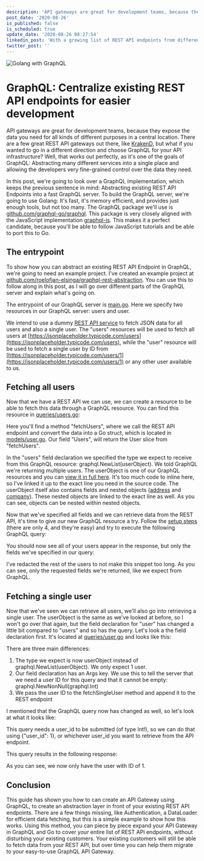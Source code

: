 ```yaml
---
description: 'API gateways are great for development teams, because they expose the data you need for all kinds of different purposes in a central location. So why not create an API gateway with GraphQL and use it to bring all your REST endpoints in 1 place?'
post_date: '2020-08-26'
is_published: false
is_scheduled: true
update_date: '2020-08-26 08:27:54'
linkedin_post: 'With a growing list of REST API endpoints from different services, the need of having an API gateway starts to grow as well. This makes it easier for a development team to build products. This is why I''ve looked at a few different API gateways for REST resources, but ended up using GraphQL for this. I already had experience with building a GraphQL server in PHP with Laravel, but the performance wasn''t quite there and made caching very difficult. Because of this, I opted to use Golang to build my GraphQL server. It''s much faster and caching fields is easier to do. I''ve experimented centralizing REST API endpoints using GraphQL and it''s actually not as difficult as I expected. Read more about this process with code examples.'
twitter_post: ''
---
```

![Golang with GraphQL](/images/articles/golang-with-graphql.png)
# GraphQL: Centralize existing REST API endpoints for easier development
API gateways are great for development teams, because they expose the data you need for all kinds of different purposes in a central location. There are a few great REST API gateways out there, like [KrakenD](https://www.krakend.io/), but what if you wanted to go in a different direction and choose GraphQL for your API infrastructure? Well, that works out perfectly, as it's one of the goals of GraphQL: Abstracting many different services into a single place and allowing the developers very fine-grained control over the data they need.

In this post, we're going to look over a GraphQL implementation, which keeps the previous sentence in mind: Abstracting existing REST API Endpoints into a fast GraphQL server. To build the GraphQL server, we're going to use Golang: It's fast, it's memory efficient, and provides just enough tools, but not too many. The GraphQL package we'll use is [github.com/graphql-go/graphql](https://github.com/graphql-go/graphql). This package is very closely aligned with the JavaScript implementation [graphql-js](https://github.com/graphql/graphql-js). This makes it a perfect candidate, because you'll be able to follow JavaScript tutorials and be able to port this to Go.

## The entrypoint
To show how you can abstract an existing REST API Endpoint in GraphQL, we're going to need an example project. I've created an example project at [github.com/roelofjan-elsinga/graphql-rest-abstraction](https://github.com/roelofjan-elsinga/graphql-rest-abstraction). You can use this to follow along in this post, as I will go over different parts of the GraphQL server and explain what's going on.

The entrypoint of our GraphQL server is [main.go](https://github.com/roelofjan-elsinga/graphql-rest-abstraction/blob/master/main.go). Here we specify two resources in our GraphQL server: users and user. 

<script src="https://gist.github.com/roelofjan-elsinga/36cd9a32bfe45cec0b26cb8d485f3a65.js"></script>

We intend to use a dummy [REST API service](https://jsonplaceholder.typicode.com/) to fetch JSON data for all users and also a single user. The "users" resources will be used to fetch all users at [https://jsonplaceholder.typicode.com/users](https://jsonplaceholder.typicode.com/users), while the "user" resource will be used to fetch a single user by ID from [https://jsonplaceholder.typicode.com/users/1](https://jsonplaceholder.typicode.com/users/1) or any other user available to us.

## Fetching all users
Now that we have a REST API we can use, we can create a resource to be able to fetch this data through a GraphQL resource. You can find this resource in [queries/users.go](https://github.com/roelofjan-elsinga/graphql-rest-abstraction/blob/master/queries/users.go): 

<script src="https://gist.github.com/roelofjan-elsinga/6c9003ccbc75a9c5c7b37a243b9a5de3.js"></script>

Here you'll find a method "fetchUsers", where we call the REST API endpoint and convert the data into a Go struct, which is located in [models/user.go](https://github.com/roelofjan-elsinga/graphql-rest-abstraction/blob/master/models/user.go). Our field "Users", will return the User slice from "fetchUsers". 

In the "users" field declaration we specified the type we expect to receive from this GraphQL resource: graphql.NewList(userObject). We told GraphQL we're returning multiple users. The userObject is one of our GraphQL resources and you can [view it in full here](https://github.com/roelofjan-elsinga/graphql-rest-abstraction/blob/master/queries/users.go#L134). It's too much code to inline here, so I've linked it up to the exact line you need in the source code. The userObject itself also contains fields and nested objects ([address](https://github.com/roelofjan-elsinga/graphql-rest-abstraction/blob/master/queries/users.go#L77) and [company](https://github.com/roelofjan-elsinga/graphql-rest-abstraction/blob/master/queries/users.go#L13)). These nested objects are linked to the exact line as well. As you can see, objects can be nested within nested objects.

Now that we've specified all fields and we can retrieve data from the REST API, it's time to give our new GraphQL resource a try. Follow the [setup steps](https://github.com/roelofjan-elsinga/graphql-rest-abstraction#how-to-launch-the-server-for-development) (there are only 4, and they're easy) and try to execute the following GraphQL query:

<script src="https://gist.github.com/roelofjan-elsinga/1d59d60fc250fc07cd462556dacf6d18.js"></script>

You should now see all of your users appear in the response, but only the fields we've specified in our query:

<script src="https://gist.github.com/roelofjan-elsinga/0917f2c7880a5757e9cfb900c2d01378.js"></script>

I've redacted the rest of the users to not make this snippet too long. As you can see, only the requested fields we're returned, like we expect from GraphQL.

## Fetching a single user
Now that we've seen we can retrieve all users, we'll also go into retrieving a single user. The userObject is the same as we've looked at before, so I won't go over that again, but the field declaration for "user" has changed a little bit compared to "users" and so has the query. Let's look a the field declaration first. It's located at [queries/user.go](https://github.com/roelofjan-elsinga/graphql-rest-abstraction/blob/master/queries/user.go) and looks like this:

<script src="https://gist.github.com/roelofjan-elsinga/085f23bc3e9255c06f6d7aa106087f31.js"></script>

There are three main differences:

1. The type we expect is now userObject instead of graphql.NewList(userObject). We only expect 1 user.
2. Our field declaration has an Args key. We use this to tell the server that we need a user ID for this query and that it cannot be empty: graphql.NewNonNull(graphql.Int)
3. We pass the user ID to the fetchSingleUser method and append it to the REST endpoint

I mentioned that the GraphQL query now has changed as well, so let's look at what it looks like:

<script src="https://gist.github.com/roelofjan-elsinga/6de71af5f280ba0c9df539a665d77f13.js"></script>

This query needs a user_id to be submitted (of type Int!), so we can do that using {"user_id": 1}, or whichever user_id you want to retrieve from the API endpoint.

This query results in the following response:

<script src="https://gist.github.com/roelofjan-elsinga/df938bf1d98c0095afca0cdbb1ea3398.js"></script>

As you can see, we now only have the user with ID of 1.

## Conclusion
This guide has shown you how to can create an API Gateway using GraphQL, to create an abstraction layer in front of your existing REST API endpoints. There are a few things missing, like Authentication, a DataLoader for efficient data fetching, but this is a simple example to show how this works. Using this method, you can piece by piece expand your API Gateway in GraphQL and Go to cover your entire list of REST API endpoints, without disturbing your existing customers. Your existing customers will still be able to fetch data from your REST API, but over time you can help them migrate to your easy-to-use GraphQL API Gateway.